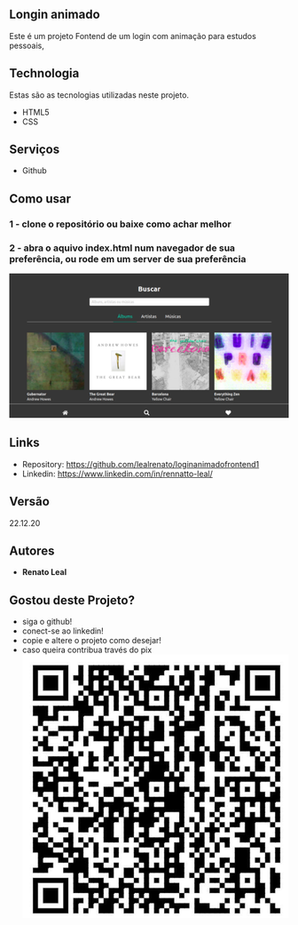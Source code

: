 
## Longin animado
Este é um projeto Fontend de um login com animação para estudos pessoais, 


## Technologia

Estas são as tecnologias utilizadas neste projeto.

* HTML5
* CSS

## Serviços

* Github

## Como usar

### 1 - clone o repositório ou baixe como achar melhor 

### 2 - abra o aquivo index.html num navegador de sua preferência, ou rode em um server de sua preferência



![Exemplo](https://github.com/Lucasdfg07/Spotify_clone/blob/master/public/readme_photos/9.png)


## Links
  - Repository: https://github.com/lealrenato/loginanimadofrontend1
  - Linkedin: https://www.linkedin.com/in/rennatto-leal/

  ## Versão

  22.12.20


  ## Autores

  * **Renato Leal** 


##  Gostou deste Projeto?

- siga o github!
- conect-se ao linkedin!
- copie e altere o projeto como desejar!
- caso queira contribua través do pix ![](https://github.com/lealrenato/loginanimadofrontend1/blob/main/assets/pix.jpeg)
